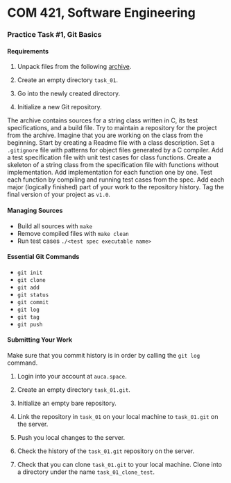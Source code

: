 # COM 421, Software Engineering
### Practice Task #1, Git Basics

#### Requirements

1. Unpack files from the following [archive](https://goo.gl/I23vXP).

2. Create an empty directory `task_01`.

3. Go into the newly created directory.

4. Initialize a new Git repository.

The archive contains sources for a string class written in C, its test
specifications, and a build file. Try to maintain a repository for the project
from the archive. Imagine that you are working on the class from the beginning.
Start by creating a Readme file with a class description. Set a `.gitignore`
file with patterns for object files generated by a C compiler. Add a test
specification file with unit test cases for class functions. Create a skeleton
of a string class from the specification file with functions without
implementation. Add implementation for each function one by one. Test each
function by compiling and running test cases from the spec. Add each major
(logically finished) part of your work to the repository history. Tag the final
version of your project as `v1.0`.

#### Managing Sources

* Build all sources with `make`
* Remove compiled files with `make clean`
* Run test cases `./<test spec executable name>`

#### Essential Git Commands

* `git init`
* `git clone`
* `git add`
* `git status`
* `git commit`
* `git log`
* `git tag`
* `git push`

#### Submitting Your Work

Make sure that you commit history is in order by calling the `git log` command.

1. Login into your account at `auca.space`.

2. Create an empty directory `task_01.git`.

3. Initialize an empty bare repository.

4. Link the repository in `task_01` on your local machine to `task_01.git` on
   the server.

5. Push you local changes to the server.

6. Check the history of the `task_01.git` repository on the server.

7. Check that you can clone `task_01.git` to your local machine. Clone into a
   directory under the name `task_01_clone_test`.
